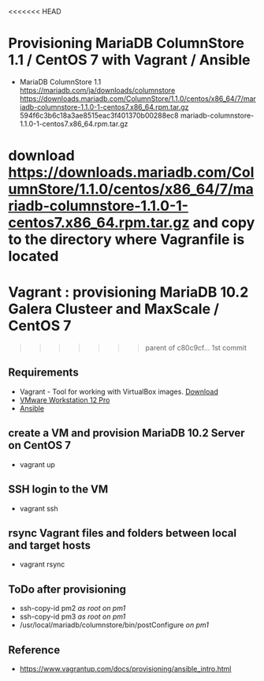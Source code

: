 <<<<<<< HEAD
# Provisioning MariaDB ColumnStore 1.1 / CentOS 7 with Vagrant / Ansible

* MariaDB ColumnStore 1.1
https://mariadb.com/ja/downloads/columnstore
https://downloads.mariadb.com/ColumnStore/1.1.0/centos/x86_64/7/mariadb-columnstore-1.1.0-1-centos7.x86_64.rpm.tar.gz
594f6c3b6c18a3ae8515eac3f401370b00288ec8 mariadb-columnstore-1.1.0-1-centos7.x86_64.rpm.tar.gz

download https://downloads.mariadb.com/ColumnStore/1.1.0/centos/x86_64/7/mariadb-columnstore-1.1.0-1-centos7.x86_64.rpm.tar.gz
and copy to the directory where Vagranfile is located
=======
# Vagrant : provisioning MariaDB 10.2 Galera Clusteer and MaxScale / CentOS 7
>>>>>>> parent of c80c9cf... 1st commit

## Requirements

* Vagrant - Tool for working with VirtualBox images. [Download](https://www.vagrantup.com/downloads.html)
* [VMware Workstation 12 Pro](https://www.vmware.com/products/workstation.html)
* [Ansible](https://www.ansible.com/)

## create a VM and provision MariaDB 10.2 Server on CentOS 7

* vagrant up

## SSH login to the VM

* vagrant ssh

## rsync Vagrant files and folders between local and target hosts

* vagrant rsync

## ToDo after provisioning

* ssh-copy-id pm2 *as root on pm1*
* ssh-copy-id pm3 *as root on pm1*
* /usr/local/mariadb/columnstore/bin/postConfigure *on pm1*

## Reference
* https://www.vagrantup.com/docs/provisioning/ansible_intro.html


